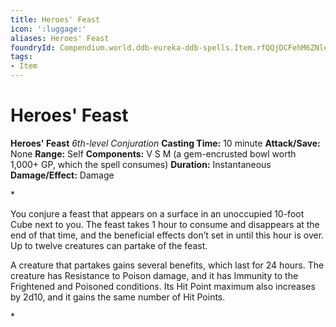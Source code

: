 ```yaml
---
title: Heroes' Feast
icon: ':luggage:'
aliases: Heroes' Feast
foundryId: Compendium.world.ddb-eureka-ddb-spells.Item.rfQQjDCFehM6ZNle
tags:
- Item
---
```


# Heroes' Feast

**Heroes' Feast**
_6th-level Conjuration_
**Casting Time:** 10 minute
**Attack/Save:** None
**Range:** Self
**Components:** V S M (a gem-encrusted bowl worth 1,000+ GP, which the spell consumes)
**Duration:** Instantaneous
**Damage/Effect:** Damage

*<p>You conjure a feast that appears on a surface in an unoccupied 10-foot Cube next to you. The feast takes 1 hour to consume and disappears at the end of that time, and the beneficial effects don’t set in until this hour is over. Up to twelve creatures can partake of the feast.

A creature that partakes gains several benefits, which last for 24 hours. The creature has Resistance to Poison damage, and it has Immunity to the Frightened and Poisoned conditions. Its Hit Point maximum also increases by 2d10, and it gains the same number of Hit Points.</p>*